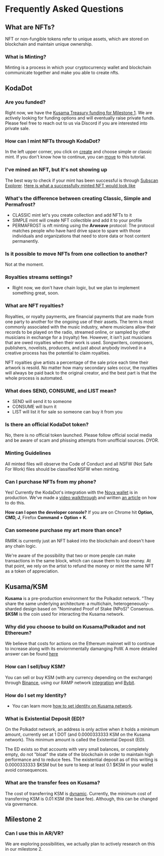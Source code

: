 # Frequently Asked Questions

## **What are NFTs?**

NFT or non-fungible tokens refer to unique assets, which are stored on blockchain and maintain unique ownership.

### **What is Minting?**

Minting is a process in which your cryptocurrency wallet and blockchain communicate together and make you able to create nfts.

## KodaDot

### **Are you funded?**

 Right now, we have the [Kusama Treasury funding for Milestone 1](https://kodadot.xyz/rmrk/@.common:links.kusama_polkassembly.href). We are actively looking for funding options and will eventually raise private funds. Please feel free to reach out to us via Discord if you are interested into private sale.

### **How can I mint NFTs through KodaDot?**

In the left upper corner, you click on [create](https://kodadot.xyz/rmrk/create) and choose simple or classic mint. If you don't know how to continue, you can [move](minting.md) to this tutorial.

### **I've mined an NFT, but it's not showing up**

The best way to check if your mint has been successful is through [Subscan Explorer](https://kusama.subscan.io/). [Here is what a successfully minted NFT would look like](https://kusama.subscan.io/extrinsic/6095478-1)

### **What's the difference between creating Classic, Simple and Permafrost?**

- CLASSIC mint let's you create collection and add NFTs to it
- SIMPLE mint will create NFT collectible and add it to your profile 
- PERMAFROST is nft minting using the **Arweave** protocol: The protocol matches people who have hard drive space to spare with those individuals and organizations that need to store data or host content permanently.

### **Is it possible to move NFTs from one collection to another?**
Not at the moment. 

### **Royalties streams settings?**

 - Right now, we don't have chain logic, but we plan to implement something great, soon. 

 ### What are NFT royalties?
 Royalties, or royalty payments, are financial payments that are made from one party to another for the ongoing use of their assets. The term is most commonly associated with the music industry, where musicians allow their records to be played on the radio, streamed online, or sampled by other musicians in exchange for a (royalty) fee. However, it isn’t just musicians that are owed royalties when their work is used. Songwriters, composers, publishers, novelists, producers, and just about anybody involved in a creative process has the potential to claim royalties. 

 NFT royalties give artists a percentage of the sale price each time their artwork is resold. No matter how many secondary sales occur, the royalties will always be paid back to the original creator, and the best part is that the whole process is automated. 

### **What does SEND, CONSUME, and LIST mean?**

 - SEND will send it to someone
 - CONSUME will burn it
 - LIST will list it for sale so someone can buy it from you

### **Is there an official KodaDot token?**
No, there is no official token launched. Please follow official social media and be aware of scam and phissing attempts from unofficial sources. DYOR.

### **Minting Guidelines**
All minted files will observe the Code of Conduct and all NSFW (Not Safe For Work) files should be classified NSFW when minting.


### Can I purchase NFTs from my phone?

Yes! Currently the KodaDot's integration with the [Nova wallet](https://novawallet.io/) is in production. We've made a [video walkthrough](https://www.youtube.com/watch?v=xuPAcG4gKzA&t=4s) and written [an article](https://docs.kodadot.xyz/tutorials/how-to-kodadot-phone-ios.html#how-to-mint-nfts-from-ios-device) on how to do this.

**How can I open the developer console?**
 If you are on Chrome hit **Option, CMD, J**, Firefox **Command + Option + K**.

### Can someone purchase my art more than once?
RMRK is currently just an NFT baked into the blockchain and doesn't have any chain logic. 

We're aware of the possibility that two or more people can make transactions in the same block, which can cause them to lose money. At that point, we rely on the artist to refund the money or mint the same NFT as a token of appreciation. 

## Kusama/KSM


**Kusama** is a pre-production environment for the Polkadot network. "They share the same underlying architecture: a multichain, heterogeneously-sharded design based on "Nominated Proof of Stake (NPoS)" Consensus.
**$KSM** is the coin used for interacting the Kusama network.



### **Why did you choose to build on Kusama/Polkadot and not Ethereum?**
We believe that costs for actions on the Ethereum mainnet will to continue to increase along with its enviornmentally damanging PoW. A more detailed answer can be found [here](https://github.com/kodadot/nft-gallery/issues/529)

### **How can I sell/buy KSM?**
You can sell or buy KSM (with any currency depending on the exchange) through [Binance](https://www.binance.com/en), using our RAMP network [integration](https://kodadot.xyz/rmrk/credit) and [Bybit](https://www.bybit.com/en-US/). 


### **How do I set my Identity?**
 - You can learn more [how to set identity on Kusama network](https://guide.kusama.network/docs/learn-identity).

### **What is Existential Deposit (ED)?**

On the Polkadot network, an address is only active when it holds a minimum amount, currently set at 1 DOT (and 0.0000333333 KSM on the Kusama network). This minimum amount is called the Existential Deposit (ED).

The ED exists so that accounts with very small balances, or completely empty, do not "bloat" the state of the blockchain in order to maintain high performance and to reduce fees. 
The existential deposit as of this writing is 0.0000333333 $KSM but be sure to keep at least 0.1 $KSM in your wallet avoid consequences.



### What are the transfer fees on Kusama?
The cost of transferring KSM is [dynamic](https://guide.kusama.network/docs/faq/#what-are-the-transfer-fees-for-kusama). Currently, the minimum cost of transferring KSM is 0.01 KSM (the base fee). Although, this can be changed via governance. 


## Milestone 2 

### **Can I use this in AR/VR?**

 We are exploring possibilities, we actually plan to actively research on this in our milestone 2.
